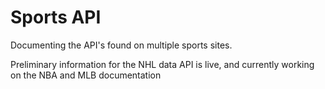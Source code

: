 # Sports API

Documenting the API's found on multiple sports sites.

Preliminary information for the NHL data API is live, and currently working on the NBA and MLB documentation
